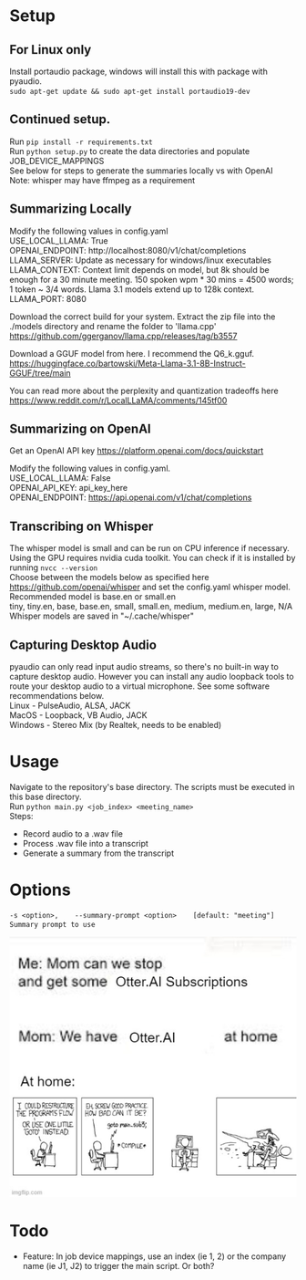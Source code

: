 # Setup
## For Linux only
Install portaudio package, windows will install this with package with pyaudio.  
`sudo apt-get update && sudo apt-get install portaudio19-dev`  

## Continued setup.
Run `pip install -r requirements.txt`  
Run `python setup.py` to create the data directories and populate JOB_DEVICE_MAPPINGS  
See below for steps to generate the summaries locally vs with OpenAI  
Note: whisper may have ffmpeg as a requirement  

## Summarizing Locally
Modify the following values in config.yaml  
USE_LOCAL_LLAMA: True  
OPENAI_ENDPOINT: http://localhost:8080/v1/chat/completions  
LLAMA_SERVER: Update as necessary for windows/linux executables  
LLAMA_CONTEXT: Context limit depends on model, but 8k should be enough for a 30 minute meeting. 150 spoken wpm * 30 mins = 4500 words; 1 token ~ 3/4 words. Llama 3.1 models extend up to 128k context.  
LLAMA_PORT: 8080  

Download the correct build for your system. Extract the zip file into the ./models directory and rename the folder to 'llama.cpp'  
https://github.com/ggerganov/llama.cpp/releases/tag/b3557  

Download a GGUF model from here. I recommend the Q6_k.gguf.  
https://huggingface.co/bartowski/Meta-Llama-3.1-8B-Instruct-GGUF/tree/main  

You can read more about the perplexity and quantization tradeoffs here  
https://www.reddit.com/r/LocalLLaMA/comments/145tf00  

## Summarizing on OpenAI
Get an OpenAI API key https://platform.openai.com/docs/quickstart  

Modify the following values in config.yaml.  
USE_LOCAL_LLAMA: False  
OPENAI_API_KEY: api_key_here  
OPENAI_ENDPOINT: https://api.openai.com/v1/chat/completions  

## Transcribing on Whisper
The whisper model is small and can be run on CPU inference if necessary.  
Using the GPU requires nvidia cuda toolkit. You can check if it is installed by running `nvcc --version`  
Choose between the models below as specified here https://github.com/openai/whisper and set the config.yaml whisper model. Recommended model is base.en or small.en  
tiny, tiny.en, base, base.en, small, small.en, medium, medium.en, large, N/A  
Whisper models are saved in "~/.cache/whisper"  

## Capturing Desktop Audio
pyaudio can only read input audio streams, so there's no built-in way to capture desktop audio. However you can install any audio loopback tools to route your desktop audio to a virtual microphone. See some software recommendations below.  
Linux - PulseAudio, ALSA, JACK  
MacOS - Loopback, VB Audio, JACK  
Windows - Stereo Mix (by Realtek, needs to be enabled)  

# Usage
Navigate to the repository's base directory. The scripts must be executed in this base directory.  
Run `python main.py <job_index> <meeting_name>`  
Steps:  
- Record audio to a .wav file  
- Process .wav file into a transcript  
- Generate a summary from the transcript  

# Options
```
-s <option>,    --summary-prompt <option>    [default: "meeting"] Summary prompt to use
```

![I say budget otter.ai, but this repo is also not for the GPU poors](doc/repo-meme.jpg)

# Todo
- Feature: In job device mappings, use an index (ie 1, 2) or the company name (ie J1, J2) to trigger the main script. Or both?  

